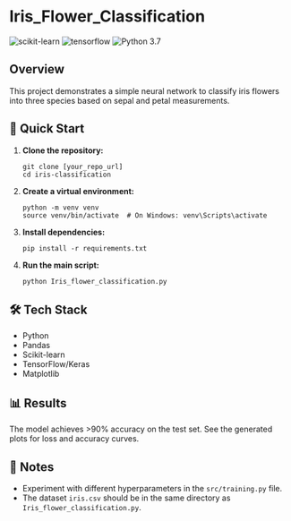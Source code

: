 # Iris_Flower_Classification

![scikit-learn](https://img.shields.io/badge/scikit_learn-%23F7931E.svg?style=for-the-badge&logo=scikit-learn&logoColor=white)
![tensorflow](https://img.shields.io/badge/TensorFlow-%23FF6F00.svg?style=for-the-badge&logo=TensorFlow&logoColor=white)
![Python 3.7](https://img.shields.io/badge/python-3.7-blue.svg)

## Overview

This project demonstrates a simple neural network to classify iris flowers into three species based on sepal and petal measurements.

## 🚀 Quick Start

1.  **Clone the repository:**

    ```
    git clone [your_repo_url]
    cd iris-classification
    ```

2.  **Create a virtual environment:**

    ```
    python -m venv venv
    source venv/bin/activate  # On Windows: venv\Scripts\activate
    ```

3.  **Install dependencies:**

    ```
    pip install -r requirements.txt
    ```

4.  **Run the main script:**

    ```
    python Iris_flower_classification.py
    ```

## 🛠️ Tech Stack

*   Python
*   Pandas
*   Scikit-learn
*   TensorFlow/Keras
*   Matplotlib


## 📊 Results

The model achieves >90% accuracy on the test set.  See the generated plots for loss and accuracy curves.

## 📝 Notes

- Experiment with different hyperparameters in the `src/training.py` file.
- The dataset `iris.csv` should be in the same directory as `Iris_flower_classification.py`.
